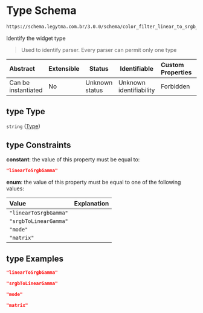 # Type Schema

```txt
https://schema.legytma.com.br/3.0.0/schema/color_filter_linear_to_srgb_gamma.schema.json#/properties/type
```

Identify the widget type


> Used to identify parser. Every parser can permit only one type
>

| Abstract            | Extensible | Status         | Identifiable            | Custom Properties | Additional Properties | Access Restrictions | Defined In                                                                                                                        |
| :------------------ | ---------- | -------------- | ----------------------- | :---------------- | --------------------- | ------------------- | --------------------------------------------------------------------------------------------------------------------------------- |
| Can be instantiated | No         | Unknown status | Unknown identifiability | Forbidden         | Allowed               | none                | [color_filter_linear_to_srgb_gamma.schema.json\*](../schema/color_filter_linear_to_srgb_gamma.schema.json) |

## type Type

`string` ([Type](color_filter_linear_to_srgb_gamma-properties-type.md))

## type Constraints

**constant**: the value of this property must be equal to:

```json
"linearToSrgbGamma"
```

**enum**: the value of this property must be equal to one of the following values:

| Value                 | Explanation |
| :-------------------- | ----------- |
| `"linearToSrgbGamma"` |             |
| `"srgbToLinearGamma"` |             |
| `"mode"`              |             |
| `"matrix"`            |             |

## type Examples

```json
"linearToSrgbGamma"
```

```json
"srgbToLinearGamma"
```

```json
"mode"
```

```json
"matrix"
```
